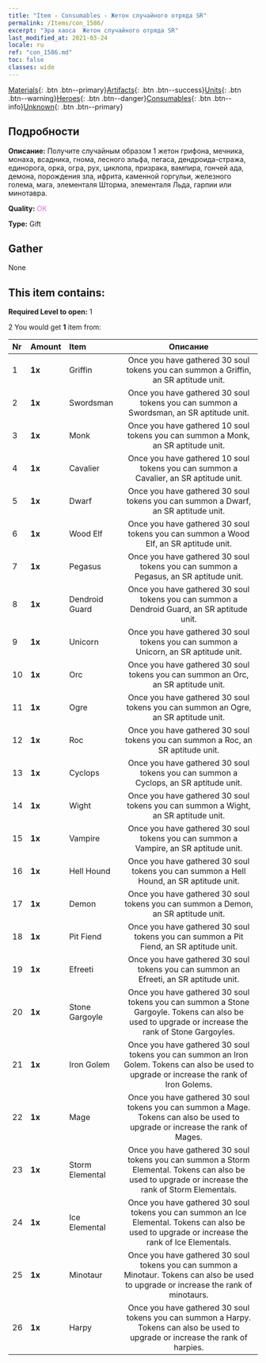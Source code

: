 ```yaml
---
title: "Item - Consumables - Жетон случайного отряда SR"
permalink: /Items/con_1586/
excerpt: "Эра хаоса  Жетон случайного отряда SR"
last_modified_at: 2021-03-24
locale: ru
ref: "con_1586.md"
toc: false
classes: wide
---
```

 [Materials](/ru/Items/){: .btn .btn--primary}[Artifacts](/ru/Items/Artifacts/){: .btn .btn--success}[Units](/ru/Items/Units/){: .btn .btn--warning}[Heroes](/ru/Items/Heroes/){: .btn .btn--danger}[Consumables](/ru/Items/Consumables/){: .btn .btn--info}[Unknown](/ru/Items/Unknown/){: .btn .btn--primary}

## Подробности
 **Описание:** Получите случайным образом 1 жетон грифона, мечника, монаха, всадника, гнома, лесного эльфа, пегаса, дендроида-стража, единорога, орка, огра, рух, циклопа, призрака, вампира, гончей ада, демона, порождения зла, ифрита, каменной горгульи, железного голема, мага, элементаля Шторма, элементаля Льда, гарпии или минотавра.

 **Quality:** <span style="color: #DA70D6">OK</span>

 **Type:** Gift

## Gather

  None

## This item contains:

 **Required Level to open:** 1

 2 You would get **1** item  from:

  | Nr | Amount |     Item    | Описание |
  |:---|:-------|:------------|:-----------:|
  | 1 |  **1x** | Griffin | Once you have gathered 30 soul tokens you can summon a Griffin, an SR aptitude unit.  | 
  | 2 |  **1x** | Swordsman | Once you have gathered 30 soul tokens you can summon a Swordsman, an SR aptitude unit.  | 
  | 3 |  **1x** | Monk | Once you have gathered 10 soul tokens you can summon a Monk, an SR aptitude unit.  | 
  | 4 |  **1x** | Cavalier  | Once you have gathered 10 soul tokens you can summon a Cavalier, an SR aptitude unit.  | 
  | 5 |  **1x** | Dwarf | Once you have gathered 30 soul tokens you can summon a Dwarf, an SR aptitude unit.  | 
  | 6 |  **1x** | Wood Elf | Once you have gathered 30 soul tokens you can summon a Wood Elf, an SR aptitude unit.  | 
  | 7 |  **1x** | Pegasus | Once you have gathered 30 soul tokens you can summon a Pegasus, an SR aptitude unit.  | 
  | 8 |  **1x** | Dendroid Guard | Once you have gathered 30 soul tokens you can summon a Dendroid Guard, an SR aptitude unit.  | 
  | 9 |  **1x** | Unicorn | Once you have gathered 30 soul tokens you can summon a Unicorn, an SR aptitude unit.  | 
  | 10 |  **1x** | Orc | Once you have gathered 30 soul tokens you can summon an Orc, an SR aptitude unit.  | 
  | 11 |  **1x** | Ogre | Once you have gathered 30 soul tokens you can summon an Ogre, an SR aptitude unit.  | 
  | 12 |  **1x** | Roc | Once you have gathered 30 soul tokens you can summon a Roc, an SR aptitude unit.  | 
  | 13 |  **1x** | Cyclops | Once you have gathered 30 soul tokens you can summon a Cyclops, an SR aptitude unit.  | 
  | 14 |  **1x** | Wight | Once you have gathered 30 soul tokens you can summon a Wight, an SR aptitude unit.  | 
  | 15 |  **1x** | Vampire | Once you have gathered 30 soul tokens you can summon a Vampire, an SR aptitude unit.  | 
  | 16 |  **1x** | Hell Hound | Once you have gathered 30 soul tokens you can summon a Hell Hound, an SR aptitude unit.  | 
  | 17 |  **1x** | Demon | Once you have gathered 30 soul tokens you can summon a Demon, an SR aptitude unit.  | 
  | 18 |  **1x** | Pit Fiend | Once you have gathered 30 soul tokens you can summon a Pit Fiend, an SR aptitude unit.  | 
  | 19 |  **1x** | Efreeti | Once you have gathered 30 soul tokens you can summon an Efreeti, an SR aptitude unit.  | 
  | 20 |  **1x** | Stone Gargoyle | Once you have gathered 30 soul tokens you can summon a Stone Gargoyle. Tokens can also be used to upgrade or increase the rank of Stone Gargoyles.  | 
  | 21 |  **1x** | Iron Golem | Once you have gathered 30 soul tokens you can summon an Iron Golem. Tokens can also be used to upgrade or increase the rank of Iron Golems.  | 
  | 22 |  **1x** | Mage | Once you have gathered 30 soul tokens you can summon a Mage. Tokens can also be used to upgrade or increase the rank of Mages.  | 
  | 23 |  **1x** | Storm Elemental | Once you have gathered 30 soul tokens you can summon a Storm Elemental. Tokens can also be used to upgrade or increase the rank of Storm Elementals.  | 
  | 24 |  **1x** | Ice Elemental | Once you have gathered 30 soul tokens you can summon an Ice Elemental. Tokens can also be used to upgrade or increase the rank of Ice Elementals.  | 
  | 25 |  **1x** | Minotaur | Once you have gathered 30 soul tokens you can summon a Minotaur. Tokens can also be used to upgrade or increase the rank of minotaurs.  | 
  | 26 |  **1x** | Harpy | Once you have gathered 30 soul tokens you can summon a Harpy. Tokens can also be used to upgrade or increase the rank of harpies.  | 
